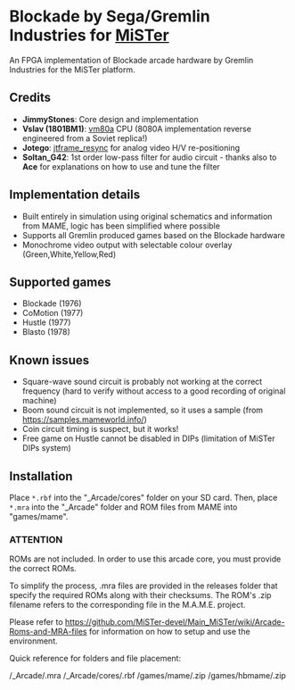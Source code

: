 # Blockade by Sega/Gremlin Industries for [MiSTer](https://github.com/MiSTer-devel/Main_MiSTer/wiki)

An FPGA implementation of Blockade arcade hardware by Gremlin Industries for the MiSTer platform.

## Credits
- __JimmyStones__: Core design and implementation
- __Vslav (1801BM1)__: [vm80a](https://github.com/1801BM1/vm80a) CPU (8080A implementation reverse engineered from a Soviet replica!)
- __Jotego__: [jtframe_resync](https://github.com/jotego/jtframe/blob/master/hdl/video/jtframe_resync.v) for analog video H/V re-positioning
- __Soltan_G42__: 1st order low-pass filter for audio circuit - thanks also to __Ace__ for explanations on how to use and tune the filter

## Implementation details
- Built entirely in simulation using original schematics and information from MAME, logic has been simplified where possible
- Supports all Gremlin produced games based on the Blockade hardware
- Monochrome video output with selectable colour overlay (Green,White,Yellow,Red)

## Supported games
- Blockade (1976)
- CoMotion (1977)
- Hustle (1977)
- Blasto (1978)

## Known issues
- Square-wave sound circuit is probably not working at the correct frequency (hard to verify without access to a good recording of original machine)
- Boom sound circuit is not implemented, so it uses a sample (from https://samples.mameworld.info/)
- Coin circuit timing is suspect, but it works!
- Free game on Hustle cannot be disabled in DIPs (limitation of MiSTer DIPs system)

## Installation
Place `*.rbf` into the "_Arcade/cores" folder on your SD card.  Then, place `*.mra` into the "_Arcade" folder and ROM files from MAME into "games/mame".

### ****ATTENTION****
ROMs are not included. In order to use this arcade core, you must provide the correct ROMs.

To simplify the process, .mra files are provided in the releases folder that specify the required ROMs along with their checksums.  The ROM's .zip filename refers to the corresponding file in the M.A.M.E. project.

Please refer to https://github.com/MiSTer-devel/Main_MiSTer/wiki/Arcade-Roms-and-MRA-files for information on how to setup and use the environment.

Quick reference for folders and file placement:

/_Arcade/<game name>.mra
/_Arcade/cores/<game rbf>.rbf
/games/mame/<mame rom>.zip
/games/hbmame/<hbmame rom>.zip
